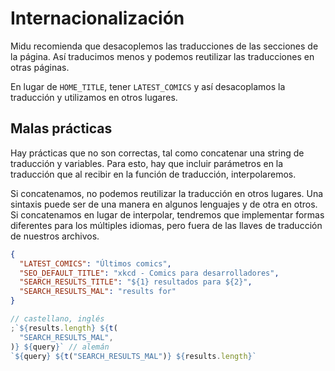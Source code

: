 # Internacionalización

Midu recomienda que desacoplemos las traducciones de las secciones de la página.
Así traducimos menos y podemos reutilizar las traducciones en otras páginas.

En lugar de `HOME_TITLE`, tener `LATEST_COMICS` y así desacoplamos la traducción
y utilizamos en otros lugares.

## Malas prácticas

Hay prácticas que no son correctas, tal como concatenar una string de traducción
y variables. Para esto, hay que incluir parámetros en la traducción que al
recibir en la función de traducción, interpolaremos.

Si concatenamos, no podemos reutilizar la traducción en otros lugares. Una
sintaxis puede ser de una manera en algunos lenguajes y de otra en otros. Si
concatenamos en lugar de interpolar, tendremos que implementar formas diferentes
para los múltiples idiomas, pero fuera de las llaves de traducción de nuestros
archivos.

```json
{
  "LATEST_COMICS": "Últimos comics",
  "SEO_DEFAULT_TITLE": "xkcd - Comics para desarrolladores",
  "SEARCH_RESULTS_TITLE": "${1} resultados para ${2}",
  "SEARCH_RESULTS_MAL": "results for"
}
```

```js
// castellano, inglés
;`${results.length} ${t(
  "SEARCH_RESULTS_MAL",
)} ${query}` // alemán
`${query} ${t("SEARCH_RESULTS_MAL")} ${results.length}`
```
